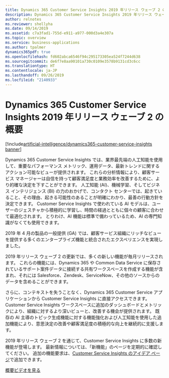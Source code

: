 ```yaml
---
title: Dynamics 365 Customer Service Insights 2019 年リリース ウェーブ 2 の概要
description: Dynamics 365 Customer Service Insights 2019 年リリース ウェーブ 2 の概要
author: relnotes
ms.reviewer: shellyha
ms.date: 09/14/2019
ms.assetid: c7a3fad1-755d-e911-a977-000d3a4e307a
ms.topic: overview
ms.service: business-applications
ms.author: tpalmer
dynamics365pdf: true
ms.openlocfilehash: fd602abca6546f94c295173305ea524f7244d638
ms.sourcegitcommit: de6f7e8aa90101a730c0109e3578b9131cd3c6cc
ms.translationtype: HT
ms.contentlocale: ja-JP
ms.lasthandoff: 09/26/2019
ms.locfileid: "2140933"
---
```

# <a name="overview-of-dynamics-365-customer-service-insights-2019-release-wave-2"></a>Dynamics 365 Customer Service Insights 2019 年リリース ウェーブ 2 の概要
[!include[artificial-intelligence/dynamics365-customer-service-insights banner](../includes/artificial-intelligence/dynamics365-customer-service-insights.md)]

<!--overview start-->
Dynamics 365 Customer Service Insights では、業界最先端の人工知能を使用して、重要なパフォーマンス メトリック、運用データ、最新トレンドに関するアクション可能なビューが提供されます。 これらの分析情報により、顧客サービス マネージャーは自信を持って顧客満足度と業務効率を改善するために、より的確な決定を下すことができます。 人工知能 (AI)、機械学習、そしてビジネス インテリジェンス (BI) の力のおかげで、コンタクト センターでは、起きていること、その理由、起きる可能性のあることが明確にわかり、最善の行動方針を決定できます。 Customer Service Insights で使われている AI モデルは、ユーザーのジェスチャから積極的に学習し、時間の経過とともに個々の顧客に合わせて最適化されます。 とりわけ、AI 機能は標準で備わっているため、AI の専門知識がなくても使用できます。   

2019 年 4 月の製品の一般提供 (GA) では、顧客サービス組織にリッチなビューを提供する多くのエンタープライズ機能と統合されたエクスペリエンスを実現しました。 

2019 年リリース ウェーブ 2 の更新では、多くの新しい機能が毎月リリースされます。 これらの機能には、Dynamics 365 や Common Data Service に保存されているサポート案件データに接続する共有ワークスペースを作成する機能が含まれ、それには Salesforce、Zendesk、ServiceNow、その他のソースからのデータを含めることができます。 

さらに、コンテキストを失うことなく、Dynamics 365 Customer Service アプリケーションから Customer Service Insights に直接アクセスできます。 Customer Service Insights ワークスペースに追加のダッシュボードとメトリックにより、組織に対するより深いビューと、改善する機会が提供されます。 既存の AI 主導のトピック生成機能に対する機能強化および人工知能を使用した追加機能により、意思決定の改善や顧客満足度の積極的な向上を継続的に支援します。

2019 年リリース ウェーブ 2 を通じて、Customer Service Insights に多数の新機能が登場します。 最新情報については、「新機能」のページを定期的に確認してください。 追加の機能要求は、[Customer Service Insights のアイデア ページ](https://aka.ms/csiideas)で追加できます。

[概要ビデオを見る](https://aka.ms/ROGCSI19RW2ROV) 
<!--overview end-->
